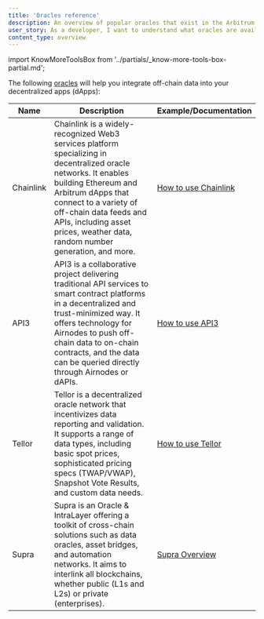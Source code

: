 ```yaml
---
title: 'Oracles reference'
description: An overview of popular oracles that exist in the Arbitrum ecosystem
user_story: As a developer, I want to understand what oracles are available in the Arbitrum ecosystem.
content_type: overview
---
```


import KnowMoreToolsBox from '../partials/_know-more-tools-box-partial.md';

<KnowMoreToolsBox />

The following [oracles](/build-decentralized-apps/oracles/01-overview.md) will help you integrate off-chain data into your decentralized apps (dApps):

| Name      | Description                                                                                                                                                                                                                                                                                  | Example/Documentation                                                                        |
| --------- | -------------------------------------------------------------------------------------------------------------------------------------------------------------------------------------------------------------------------------------------------------------------------------------------- | -------------------------------------------------------------------------------------------- |
| Chainlink | Chainlink is a widely-recognized Web3 services platform specializing in decentralized oracle networks. It enables building Ethereum and Arbitrum dApps that connect to a variety of off-chain data feeds and APIs, including asset prices, weather data, random number generation, and more. | [How to use Chainlink](/build-decentralized-apps/oracles/02-how-to-use-oracles.md#chainlink) |
| API3      | API3 is a collaborative project delivering traditional API services to smart contract platforms in a decentralized and trust-minimized way. It offers technology for Airnodes to push off-chain data to on-chain contracts, and the data can be queried directly through Airnodes or dAPIs.  | [How to use API3](/build-decentralized-apps/oracles/02-how-to-use-oracles.md#api3)           |
| Tellor    | Tellor is a decentralized oracle network that incentivizes data reporting and validation. It supports a range of data types, including basic spot prices, sophisticated pricing specs (TWAP/VWAP), Snapshot Vote Results, and custom data needs.                                             | [How to use Tellor](/build-decentralized-apps/oracles/02-how-to-use-oracles.md#tellor)       |
| Supra     | Supra is an Oracle & IntraLayer offering a toolkit of cross-chain solutions such as data oracles, asset bridges, and automation networks. It aims to interlink all blockchains, whether public (L1s and L2s) or private (enterprises).                                                       | [Supra Overview](https://supraoracles.com/docs/overview/)                                    |
